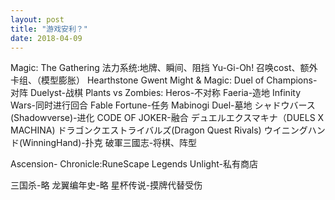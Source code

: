 ```yaml
---
layout: post
title: "游戏安利？"
date: 2018-04-09
---
```


Magic: The Gathering
法力系统:地牌、瞬间、阻挡
Yu-Gi-Oh!
召唤cost、额外卡组、（模型膨胀）
Hearthstone
Gwent
Might & Magic: Duel of Champions-对阵
Duelyst-战棋
Plants vs Zombies: Heros-不对称
Faeria-造地
Infinity Wars-同时进行回合
Fable Fortune-任务
Mabinogi Duel-墓地
シャドウバース(Shadowverse)-进化
CODE OF JOKER-融合
デュエルエクスマキナ（DUELS X MACHINA)
ドラゴンクエストライバルズ(Dragon Quest Rivals)
ウイニングハンド(WinningHand)-扑克
破軍三國志-将棋、阵型

Ascension-
Chronicle:RuneScape Legends
Unlight-私有商店


三国杀-略
龙翼编年史-略
星杯传说-摸牌代替受伤
